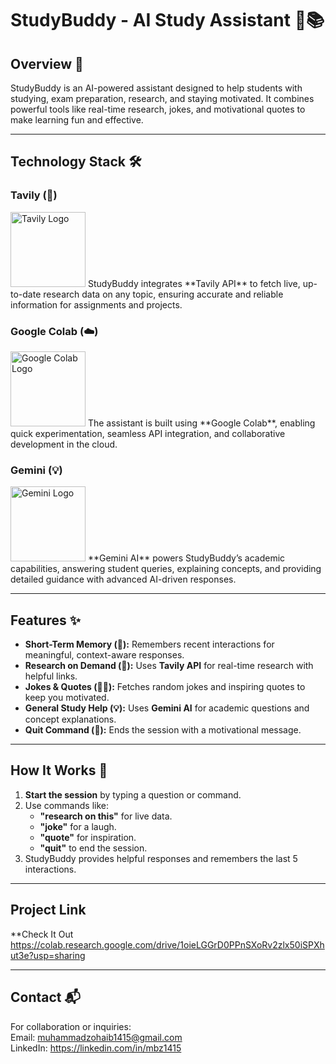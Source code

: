 # StudyBuddy - AI Study Assistant 🤖📚

## Overview 🌟
StudyBuddy is an AI-powered assistant designed to help students with studying, exam preparation, research, and staying motivated. It combines powerful tools like real-time research, jokes, and motivational quotes to make learning fun and effective.

---

## Technology Stack 🛠️

### Tavily (🔎)
<img src="https://media.licdn.com/dms/image/v2/D4D0BAQEBo8xFnt9JVA/company-logo_200_200/company-logo_200_200/0/1727983378239/tavily_logo?e=2147483647&v=beta&t=g5QE2PczK2BZP5DcgKmIQGfEpoRoCKfKFgO7fHJnTxg" alt="Tavily Logo" width="120">  
StudyBuddy integrates **Tavily API** to fetch live, up-to-date research data on any topic, ensuring accurate and reliable information for assignments and projects.

### Google Colab (☁️)
<img src="https://encrypted-tbn0.gstatic.com/images?q=tbn:ANd9GcTvyuHWMd6UOi4d_oVuHTBZsGvS7kG6TFK2yQ&s" alt="Google Colab Logo" width="120">  
The assistant is built using **Google Colab**, enabling quick experimentation, seamless API integration, and collaborative development in the cloud.

### Gemini (💡)
<img src="https://encrypted-tbn0.gstatic.com/images?q=tbn:ANd9GcThr7qrIazsvZwJuw-uZCtLzIjaAyVW_ZrlEQ&s" alt="Gemini Logo" width="120">  
**Gemini AI** powers StudyBuddy’s academic capabilities, answering student queries, explaining concepts, and providing detailed guidance with advanced AI-driven responses.

---

## Features ✨

- **Short-Term Memory (🧠):** Remembers recent interactions for meaningful, context-aware responses.
- **Research on Demand (🔎):** Uses **Tavily API** for real-time research with helpful links.
- **Jokes & Quotes (🤣💬):** Fetches random jokes and inspiring quotes to keep you motivated.
- **General Study Help (💡):** Uses **Gemini AI** for academic questions and concept explanations.
- **Quit Command (🚪):** Ends the session with a motivational message.

---

## How It Works 🚀

1. **Start the session** by typing a question or command.
2. Use commands like:
   - **"research on this"** for live data.
   - **"joke"** for a laugh.
   - **"quote"** for inspiration.
   - **"quit"** to end the session.
3. StudyBuddy provides helpful responses and remembers the last 5 interactions.

---

## Project Link

**Check It Out
https://colab.research.google.com/drive/1oieLGGrD0PPnSXoRv2zlx50iSPXhut3e?usp=sharing

---
## Contact 📬
For collaboration or inquiries:  
Email: muhammadzohaib1415@gmail.com  
LinkedIn: https://linkedin.com/in/mbz1415
